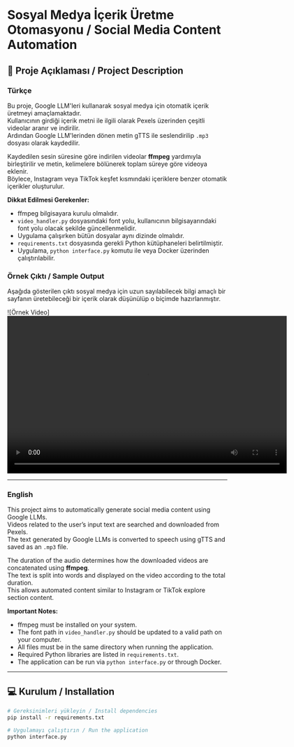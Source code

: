 # Sosyal Medya İçerik Üretme Otomasyonu / Social Media Content Automation

## 🔹 Proje Açıklaması / Project Description

### Türkçe
Bu proje, Google LLM'leri kullanarak sosyal medya için otomatik içerik üretmeyi amaçlamaktadır.  
Kullanıcının girdiği içerik metni ile ilgili olarak Pexels üzerinden çeşitli videolar aranır ve indirilir.  
Ardından Google LLM'lerinden dönen metin gTTS ile seslendirilip `.mp3` dosyası olarak kaydedilir.

Kaydedilen sesin süresine göre indirilen videolar **ffmpeg** yardımıyla birleştirilir ve metin, kelimelere bölünerek toplam süreye göre videoya eklenir.  
Böylece, Instagram veya TikTok keşfet kısmındaki içeriklere benzer otomatik içerikler oluşturulur.

**Dikkat Edilmesi Gerekenler:**
- ffmpeg bilgisayara kurulu olmalıdır.
- `video_handler.py` dosyasındaki font yolu, kullanıcının bilgisayarındaki font yolu olacak şekilde güncellenmelidir.
- Uygulama çalışırken bütün dosyalar aynı dizinde olmalıdır.
- `requirements.txt` dosyasında gerekli Python kütüphaneleri belirtilmiştir.
- Uygulama, `python interface.py` komutu ile veya Docker üzerinden çalıştırılabilir.

### Örnek Çıktı / Sample Output
Aşağıda gösterilen çıktı sosyal medya için uzun sayılabilecek bilgi amaçlı bir sayfanın üretebileceği bir içerik olarak düşünülüp o biçimde hazırlanmıştır.

![Örnek Video]<video width="640" height="360" controls>
  <source src="https://github.com/s192275/SocialMediaContentCreator/raw/main/output_with_subtitles.mp4" type="video/mp4">
</video>

---

### English
This project aims to automatically generate social media content using Google LLMs.  
Videos related to the user’s input text are searched and downloaded from Pexels.  
The text generated by Google LLMs is converted to speech using gTTS and saved as an `.mp3` file.

The duration of the audio determines how the downloaded videos are concatenated using **ffmpeg**.  
The text is split into words and displayed on the video according to the total duration.  
This allows automated content similar to Instagram or TikTok explore section content.

**Important Notes:**
- ffmpeg must be installed on your system.
- The font path in `video_handler.py` should be updated to a valid path on your computer.
- All files must be in the same directory when running the application.
- Required Python libraries are listed in `requirements.txt`.
- The application can be run via `python interface.py` or through Docker.

---

## 💻 Kurulum / Installation
```bash
# Gereksinimleri yükleyin / Install dependencies
pip install -r requirements.txt

# Uygulamayı çalıştırın / Run the application
python interface.py
